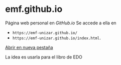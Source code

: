 # emf.github.io
Página web personal en *GitHub.io* 
Se accede a ella en 
 - `https://emf-unizar.github.io/`
 - `https://emf-unizar.github.io/index.html`.


<a href="https://emf-unizar.github.io/index.html" target="_blank">Abrir en nueva pestaña</a>

La idea es usarla para el libro de EDO
